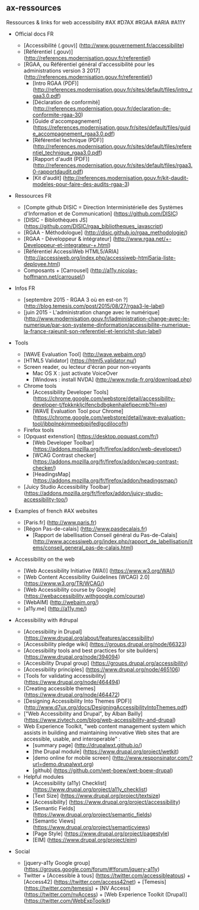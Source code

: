 ## ax-ressources
Ressources &amp; links for web accessibility #AX #D7AX #RGAA #ARIA #A11Y

+ Official docs FR
    + [Accessibilité (.gouv)] (http://www.gouvernement.fr/accessibilite)
    + [Référentiel (.gouv)] (http://references.modernisation.gouv.fr/referentiel)
    + [RGAA, ou Référentiel général d'accessibilité pour les administrations version 3 2017] (http://references.modernisation.gouv.fr/referentiel/)
	    + [Intro RGAA (PDF)] (http://references.modernisation.gouv.fr/sites/default/files/intro_rgaa3.0.pdf)
	    + [Déclaration de conformité] (http://references.modernisation.gouv.fr/declaration-de-conformite-rgaa-30)
	    + [Guide d'accompagnement] (https://references.modernisation.gouv.fr/sites/default/files/guide_accompagnement_rgaa3.0.pdf)
	    + [Référentiel technique (PDF)] (http://references.modernisation.gouv.fr/sites/default/files/referentiel_technique_rgaa3.0.pdf)
	    + [Rapport d'audit (PDF)] (http://references.modernisation.gouv.fr/sites/default/files/rgaa3.0-rapportdaudit.pdf)
	    + [Kit d'audit] (http://references.modernisation.gouv.fr/kit-daudit-modeles-pour-faire-des-audits-rgaa-3)
	
+ Ressources FR
    + [Compte github DISIC = Direction Interministérielle des Systèmes d'Information et de Communication] (https://github.com/DISIC)
    + [DISIC - Bibliothèques JS] (https://github.com/DISIC/rgaa_bibliotheques_javascript)
    + [RGAA - Méthodologue] (http://disic.github.io/rgaa_methodologie/)
    + [RGAA - Développeur & intégrateur] (http://www.rgaa.net/+-Developpeur-et-integrateur-+.html)
    + [Référentiel AccessiWeb HTML5/ARIA] (http://accessiweb.org/index.php/accessiweb-html5aria-liste-deployee.html)
    + Composants
          + [Carrousel] (http://a11y.nicolas-hoffmann.net/carrousel/)

+ Infos FR
    + [septembre 2015 - RGAA 3 où en est-on ?] (http://blog.temesis.com/post/2015/08/27/rgaa3-le-label)
    + [juin 2015 - L'administration change avec le numérique] (http://www.modernisation.gouv.fr/ladministration-change-avec-le-numerique/par-son-systeme-dinformation/accessibilite-numerique-la-france-rajeunit-son-referentiel-et-lenrichit-dun-label)
 
+ Tools
    + [WAVE Evaluation Tool] (http://wave.webaim.org/)
    + [HTML5 Validator] (https://html5.validator.nu/)
    + Screen reader, ou lecteur d'écran pour non-voyants
	    + Mac OS X : just activate VoiceOver
	    + [Windows : install NVDA] (http://www.nvda-fr.org/download.php)
    + Chrome tools
	    + [Accessibility Developer Tools] (https://chrome.google.com/webstore/detail/accessibility-developer-t/fpkknkljclfencbdbgkenhalefipecmb?hl=en)
	    + [WAVE Evaluation Tool pour Chrome] (https://chrome.google.com/webstore/detail/wave-evaluation-tool/jbbplnpkjmmeebjpijfedlgcdilocofh)
    + Firefox tools
    + [Opquast extenstion] (https://desktop.opquast.com/fr/)
	    + [Web Developer Toolbar] (https://addons.mozilla.org/fr/firefox/addon/web-developer/)
	    + [WCAG Contrast checker] (https://addons.mozilla.org/fr/firefox/addon/wcag-contrast-checker/)
	    + [HeadingsMap] (https://addons.mozilla.org/fr/firefox/addon/headingsmap/)
    + [Juicy Studio Accessibility Toolbar] (https://addons.mozilla.org/fr/firefox/addon/juicy-studio-accessibility-too/)
  
+ Examples of french #AX websites
    + [Paris.fr] (http://www.paris.fr)
    + [Régon Pas-de-calais] (http://www.pasdecalais.fr)
	    + [Rapport de labellisation Conseil général du Pas-de-Calais] (http://www.accessiweb.org/index.php/rapport_de_labellisation/items/conseil_general_pas-de-calais.html)

+ Accessibility on the web
    + [Web Accessibility Initiative (WAI)] (https://www.w3.org/WAI/)
    + [Web Content Accessibility Guidelines (WCAG) 2.0] (https://www.w3.org/TR/WCAG/)
    + [Web Accessibility course by Google] (https://webaccessibility.withgoogle.com/course)
    + [WebAIM] (http://webaim.org/)
    + [a11y.me] (http://a11y.me/)
  
+ Accessibility with #drupal
    + [Accessibility in Drupal] (https://www.drupal.org/about/features/accessibility)
    + [Accessibility pledge wiki] (https://groups.drupal.org/node/66323)
    + [Accessibility tools and best practices for site builders] (https://www.drupal.org/node/394094)
    + [Accesibility Drupal group] (https://groups.drupal.org/accessibility)
    + [Accessibility principles] (https://www.drupal.org/node/465106)
    + [Tools for validating accessibility] (https://www.drupal.org/node/464494)
    + [Creating accessible themes] (https://www.drupal.org/node/464472)
    + [Designing Accessibility Into Themes (PDF)] (http://www.d7ux.org/docs/DesigningAccessibilityIntoThemes.pdf)
    + ["Web Accessibility and Drupal", by Alban Bailly] (https://www.zivtech.com/blog/web-accessibility-and-drupal)
    + Web Experience Toolkit, "web content management system which assists in building and maintaining innovative Web sites that are accessible, usable, and interoperable" :
  	    + [summary page] (http://drupalwxt.github.io/)
  	    + [the Drupal module] (https://www.drupal.org/project/wetkit)
  	    + [demo online for mobile screen] (http://www.responsinator.com/?url=demo.drupalwxt.org)
  	    + [github] (https://github.com/wet-boew/wet-boew-drupal)
    + Helpful modules
	    + [Accessibility (a11y) Checklist] (https://www.drupal.org/project/a11y_checklist)
	    + [Text Size] (https://www.drupal.org/project/textsize)
	    + [Accessibility] (https://www.drupal.org/project/accessibility)
	    + [Semantic Fields] (https://www.drupal.org/project/semantic_fields)
	    + [Semantic Views] (https://www.drupal.org/project/semanticviews)
	    + [Page Style] (https://www.drupal.org/project/pagestyle)
	    + [EIM] (https://www.drupal.org/project/eim)
	
+ Social
    + [jquery-a11y Google group] (https://groups.google.com/forum/#!forum/jquery-a11y)
    + Twitter
          + [Accessible à tous] (https://twitter.com/accessibleatous)
      	  + [Access42] (https://twitter.com/access42net)
          + [Temesis] (https://twitter.com/temesis)
          + [NV Access] (https://twitter.com/nvAccess)
          + [Web Experience Toolkit (Drupal)] (https://twitter.com/WebExpToolkit)

